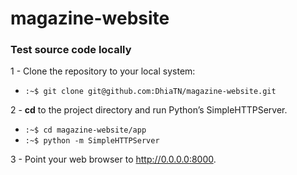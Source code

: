 magazine-website
================

### <a name="link"></a>Test source code locally

1 - Clone the repository to your local system:
   * `:~$ git clone git@github.com:DhiaTN/magazine-website.git`
      

2 - **cd** to the project directory and run Python’s SimpleHTTPServer.
   * `:~$ cd magazine-website/app `
   * `:~$ python -m SimpleHTTPServer `

3 - Point your web browser to http://0.0.0.0:8000.
